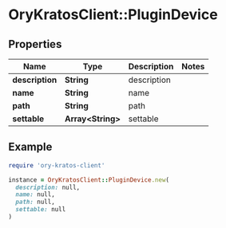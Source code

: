 # OryKratosClient::PluginDevice

## Properties

| Name | Type | Description | Notes |
| ---- | ---- | ----------- | ----- |
| **description** | **String** | description |  |
| **name** | **String** | name |  |
| **path** | **String** | path |  |
| **settable** | **Array&lt;String&gt;** | settable |  |

## Example

```ruby
require 'ory-kratos-client'

instance = OryKratosClient::PluginDevice.new(
  description: null,
  name: null,
  path: null,
  settable: null
)
```

